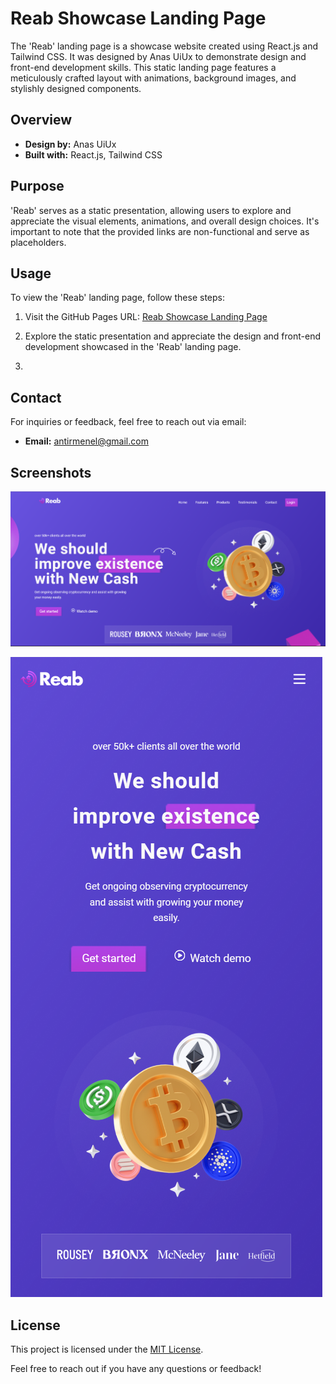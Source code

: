 # Reab Showcase Landing Page

The 'Reab' landing page is a showcase website created using React.js and Tailwind CSS. It was designed by Anas UiUx to demonstrate design and front-end development skills. This static landing page features a meticulously crafted layout with animations, background images, and stylishly designed components.

## Overview

- **Design by:** Anas UiUx
- **Built with:** React.js, Tailwind CSS

## Purpose

'Reab' serves as a static presentation, allowing users to explore and appreciate the visual elements, animations, and overall design choices. It's important to note that the provided links are non-functional and serve as placeholders.

## Usage

To view the 'Reab' landing page, follow these steps:

1. Visit the GitHub Pages URL: [Reab Showcase Landing Page](https://antirmenel.github.io/reab/)
   

2. Explore the static presentation and appreciate the design and front-end development showcased in the 'Reab' landing page.
3. 
## Contact

For inquiries or feedback, feel free to reach out via email:

- **Email:** antirmenel@gmail.com

## Screenshots

![Screenshot 1](/screenshots/screenshot1.png)


![Screenshot 2](/screenshots/screenshot2.png)

## License

This project is licensed under the [MIT License](LICENSE).

Feel free to reach out if you have any questions or feedback!
